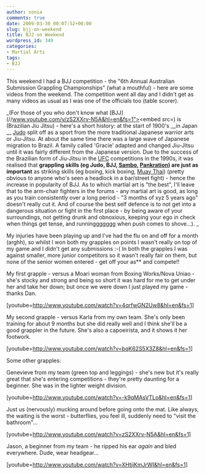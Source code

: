 ```yaml
---
author: sonia
comments: true
date: 2009-03-30 00:07:52+00:00
slug: bjj-on-weekend
title: BJJ on Weekend
wordpress_id: 349
categories:
- Martial Arts
tags:
- BJJ
---
```


This weekend I had a BJJ competition - the "6th Annual Australian Submission Grappling Championships" (what a mouthful) - here are some videos from the weekend. The competition went all day and I didn't get as many videos as usual as I was one of the officials too (table scorer).

_(For those of you who don't know what [BJJ](//www.youtube.com/v/zS2XXrv-N5A&hl=en&fs=1"></param><param name="allowFullScreen" value="true"></param><param name="allowscriptaccess" value="always"></param><embed src=) is (Brazilian Jiu Jitsu) - here's a short history: at the start of 1900's __in Japan __ [Judo](http://en.wikipedia.org/wiki/Judo) split off as a sport from the more traditional Japanese warrior arts or Jiu-Jitsu. At about the same time there was a large wave of Japanese migration to Brazil. A family called 'Gracie' adapted and changed Jiu-Jitsu until it was fairly different from the Japanese version. Due to the success of the Brazilian form of Jiu-Jitsu in the [UFC](http://en.wikipedia.org/wiki/Ufc) competitions in the 1990s, it was realised that __grappling skills (eg Judo, BJJ, [Sambo](http://en.wikipedia.org/wiki/Sambo_(martial_art)), [Pankration](http://en.wikipedia.org/wiki/Pankration)) are just as important__ as striking skills (eg boxing, kick boxing, [Muay Thai](http://en.wikipedia.org/wiki/Muay_thai)) (pretty obvious to anyone who's seen a headlock in a bar/street fight) - hence the increase in popularity of BJJ. As to which martial art is "the best", I'll leave that to the arm-chair fighters in the forums - any martial art is good, as long as you train consistently over a long period - "3 months of xyz 5 years ago" doesn't really cut it. And of course the best self defence is to not get into a dangerous situation or fight in the first place - by being aware of your surroundings, not getting drunk and obnoxious, keeping your ego in check when things get tense, and runninggggggg when push comes to shove...).
_

My injuries have been playing up and I've had the flu on and off for a month (arghh), so whilst I won both my grapples on points I wasn't really on top of my game and I didn't get any submissions :-( In both the grapples I was against smaller, more junior competitors so it wasn't really fair on them, but none of the senior women entered - get off your as** and compete!!

My first grapple - versus a Moari woman from Boxing Works/Nova Uniao - she's stocky and strong and being so short it was hard for me to get under her and take her down; but once we were down I just played my game - thanks Dan.

[youtube=http://www.youtube.com/watch?v=4qrfwGN2Uw8&hl=en&fs=1]

My second grapple - versus Karla from my own team. She's only been training for about 9 months but she did really well and I think she'll be a good grappler in the future. She's also a capoeirista, and it shows it her footwork.

[youtube=http://www.youtube.com/watch?v=bqK62S5X3Z8&hl=en&fs=1]

Some other grapples:

Genevieve from my team (green top and leggings) - she's new but it's really great that she's entering competitions - they're pretty daunting for a beginner. She was in the lighter weight division.

[youtube=http://www.youtube.com/watch?v=-k9qMAsVTLo&hl=en&fs=1]

Just us (nervously) mucking around before going onto the mat. Like always, the waiting is the worst - butterflies, you feel ill, suddenly need to "visit the bathroom"...

[youtube=http://www.youtube.com/watch?v=zS2XXrv-N5A&hl=en&fs=1]

Jason, a beginner from my team - he ripped his ear _again_ and bled everywhere. Dude, wear headgear...

[youtube=http://www.youtube.com/watch?v=XHtjiKmJrWI&hl=en&fs=1]
